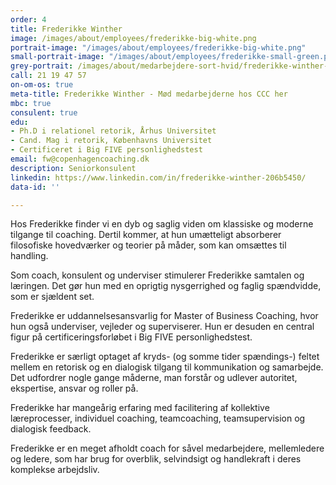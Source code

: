 ```yaml
---
order: 4
title: Frederikke Winther
image: /images/about/employees/frederikke-big-white.png
portrait-image: "/images/about/employees/frederikke-big-white.png"
small-portrait-image: "/images/about/employees/frederikke-small-green.png"
grey-portrait: /images/about/medarbejdere-sort-hvid/frederikke-winther-sort-hvid.png
call: 21 19 47 57
on-om-os: true
meta-title: Frederikke Winther - Mød medarbejderne hos CCC her
mbc: true
consulent: true
edu:
- Ph.D i relationel retorik, Århus Universitet
- Cand. Mag i retorik, Københavns Universitet
- Certificeret i Big FIVE personlighedstest
email: fw@copenhagencoaching.dk
description: Seniorkonsulent
linkedin: https://www.linkedin.com/in/frederikke-winther-206b5450/
data-id: ''

---
```

Hos Frederikke finder vi en dyb og saglig viden om klassiske og moderne tilgange til coaching. Dertil kommer, at hun umætteligt absorberer filosofiske hovedværker og teorier på måder, som kan omsættes til handling.

Som coach, konsulent og underviser stimulerer Frederikke samtalen og læringen. Det gør hun med en oprigtig nysgerrighed og faglig spændvidde, som er sjældent set.

Frederikke er uddannelsesansvarlig for Master of Business Coaching, hvor hun også underviser, vejleder og superviserer. Hun er desuden en central figur på certificeringsforløbet i Big FIVE personlighedstest.

Frederikke er særligt optaget af kryds- (og somme tider spændings-) feltet mellem en retorisk og en dialogisk tilgang til kommunikation og samarbejde. Det udfordrer nogle gange måderne, man forstår og udlever autoritet, ekspertise, ansvar og roller på.

Frederikke har mangeårig erfaring med facilitering af kollektive læreprocesser, individuel coaching, teamcoaching, teamsupervision og dialogisk feedback.

Frederikke er en meget afholdt coach for såvel medarbejdere, mellemledere og ledere, som har brug for overblik, selvindsigt og handlekraft i deres komplekse arbejdsliv.